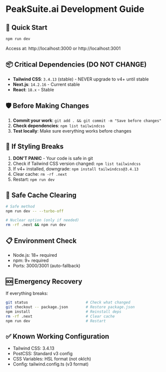 # PeakSuite.ai Development Guide

## 🚀 Quick Start
```bash
npm run dev
```
Access at: http://localhost:3000 or http://localhost:3001

## 📦 Critical Dependencies (DO NOT CHANGE)
- **Tailwind CSS**: `3.4.13` (stable) - NEVER upgrade to v4+ until stable
- **Next.js**: `14.2.16` - Current stable
- **React**: `18.x` - Stable

## 🛡️ Before Making Changes
1. **Commit your work**: `git add . && git commit -m "Save before changes"`
2. **Check dependencies**: `npm list tailwindcss`
3. **Test locally**: Make sure everything works before changes

## 🚨 If Styling Breaks
1. **DON'T PANIC** - Your code is safe in git
2. Check if Tailwind CSS version changed: `npm list tailwindcss`
3. If v4+ installed, downgrade: `npm install tailwindcss@3.4.13`
4. Clear cache: `rm -rf .next`
5. Restart: `npm run dev`

## 🔧 Safe Cache Clearing
```bash
# Safe method
npm run dev -- --turbo-off

# Nuclear option (only if needed)
rm -rf .next && npm run dev
```

## 📋 Environment Check
- Node.js: 18+ required
- npm: 9+ required
- Ports: 3000/3001 (auto-fallback)

## 🆘 Emergency Recovery
If everything breaks:
```bash
git status                          # Check what changed
git checkout -- package.json        # Restore package.json
npm install                         # Reinstall deps
rm -rf .next                        # Clear cache
npm run dev                         # Restart
```

## ✅ Known Working Configuration
- Tailwind CSS: 3.4.13
- PostCSS: Standard v3 config
- CSS Variables: HSL format (not oklch)
- Config: tailwind.config.ts (v3 format)